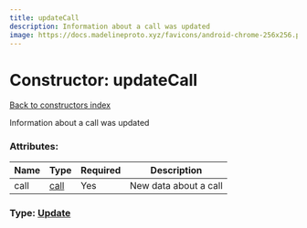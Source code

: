 ```yaml
---
title: updateCall
description: Information about a call was updated
image: https://docs.madelineproto.xyz/favicons/android-chrome-256x256.png
---
```

# Constructor: updateCall  
[Back to constructors index](index.md)



Information about a call was updated

### Attributes:

| Name     |    Type       | Required | Description |
|----------|---------------|----------|-------------|
|call|[call](../constructors/call.md) | Yes|New data about a call|



### Type: [Update](../types/Update.md)


